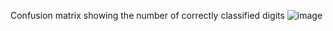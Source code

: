 Confusion matrix showing the number of correctly classified digits 
![image](https://user-images.githubusercontent.com/84864870/163564059-1a656813-a161-474d-9f8c-5ac7d0a3ed43.png)
